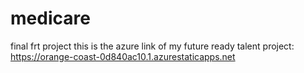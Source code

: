 # medicare
final frt project 
this is the azure link of my future ready talent project:
https://orange-coast-0d840ac10.1.azurestaticapps.net
